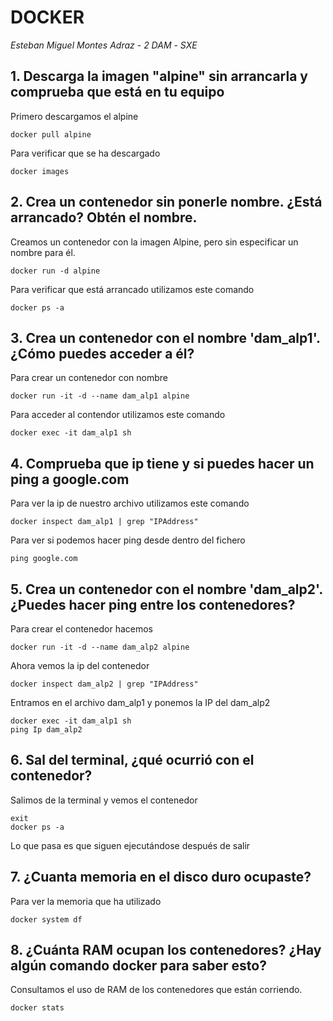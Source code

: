 # DOCKER
*Esteban Miguel Montes Adraz* - *2 DAM* - *SXE*


## 1. Descarga la imagen "alpine" sin arrancarla y comprueba que está en tu equipo

Primero descargamos el alpine
```
docker pull alpine
```
Para verificar que se ha descargado
```
docker images
```

## 2. Crea un contenedor sin ponerle nombre. ¿Está arrancado? Obtén el nombre.
Creamos un contenedor con la imagen Alpine, pero sin especificar un nombre para él.
```
docker run -d alpine
```
Para verificar que está arrancado utilizamos este comando
```
docker ps -a
```
## 3. Crea un contenedor con el nombre 'dam_alp1'. ¿Cómo puedes acceder a él?
Para crear un contenedor con nombre
```
docker run -it -d --name dam_alp1 alpine
```
Para acceder al contendor utilizamos este comando
```
docker exec -it dam_alp1 sh
```
## 4. Comprueba que ip tiene y si puedes hacer un ping a google.com

Para ver la ip de nuestro archivo utilizamos este comando
```
docker inspect dam_alp1 | grep "IPAddress"
```

Para ver si podemos hacer ping desde dentro del fichero
```
ping google.com
```
## 5. Crea un contenedor con el nombre 'dam_alp2'. ¿Puedes hacer ping entre los contenedores?

Para crear el contenedor hacemos
```
docker run -it -d --name dam_alp2 alpine
```
Ahora vemos la ip del contenedor
```
docker inspect dam_alp2 | grep "IPAddress"
```
Entramos en el archivo dam_alp1 y ponemos la IP del dam_alp2
```
docker exec -it dam_alp1 sh
ping Ip dam_alp2
```
## 6.  Sal del terminal, ¿qué ocurrió con el contenedor?

Salimos de la terminal y vemos el contenedor
```
exit
docker ps -a
```

Lo que pasa es que siguen ejecutándose después de salir

## 7. ¿Cuanta memoria en el disco duro ocupaste?
Para ver la memoria que ha utilizado
```
docker system df
```
## 8. ¿Cuánta RAM ocupan los contenedores? ¿Hay algún comando docker para saber esto?
Consultamos el uso de RAM de los contenedores que están corriendo.
```
docker stats
```




